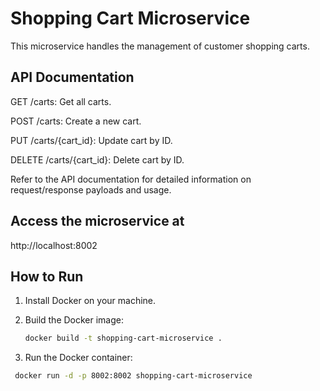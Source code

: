 # Shopping Cart Microservice

This microservice handles the management of customer shopping carts.

## API Documentation

GET /carts:
Get all carts.

POST /carts: 
Create a new cart.

PUT /carts/{cart_id}: 
Update cart by ID.

DELETE /carts/{cart_id}: 
Delete cart by ID.

Refer to the API documentation for detailed information on request/response payloads and usage.




## Access the microservice at
http://localhost:8002


## How to Run

1. Install Docker on your machine.

2. Build the Docker image:
   ```bash
   docker build -t shopping-cart-microservice .

3. Run the Docker container:
  ```bash
   docker run -d -p 8002:8002 shopping-cart-microservice